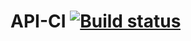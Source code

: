 # API-CI [![Build status](https://ci.appveyor.com/api/projects/status/1ua40i539lq1poyt?svg=true)](https://ci.appveyor.com/project/mzrivan/api-ci)